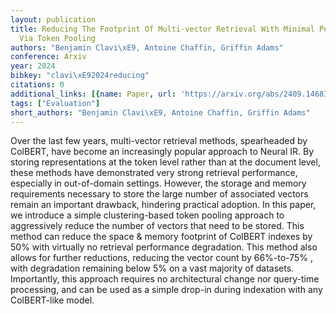 ```yaml
---
layout: publication
title: Reducing The Footprint Of Multi-vector Retrieval With Minimal Performance Impact
  Via Token Pooling
authors: "Benjamin Clavi\xE9, Antoine Chaffin, Griffin Adams"
conference: Arxiv
year: 2024
bibkey: "clavi\xE92024reducing"
citations: 0
additional_links: [{name: Paper, url: 'https://arxiv.org/abs/2409.14683'}]
tags: ["Evaluation"]
short_authors: "Benjamin Clavi\xE9, Antoine Chaffin, Griffin Adams"
---
```

Over the last few years, multi-vector retrieval methods, spearheaded by
ColBERT, have become an increasingly popular approach to Neural IR. By storing
representations at the token level rather than at the document level, these
methods have demonstrated very strong retrieval performance, especially in
out-of-domain settings. However, the storage and memory requirements necessary
to store the large number of associated vectors remain an important drawback,
hindering practical adoption. In this paper, we introduce a simple
clustering-based token pooling approach to aggressively reduce the number of
vectors that need to be stored. This method can reduce the space & memory
footprint of ColBERT indexes by 50% with virtually no retrieval performance
degradation. This method also allows for further reductions, reducing the
vector count by 66%-to-75% , with degradation remaining below 5% on a vast
majority of datasets. Importantly, this approach requires no architectural
change nor query-time processing, and can be used as a simple drop-in during
indexation with any ColBERT-like model.